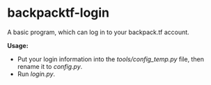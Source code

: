# backpacktf-login
A basic program, which can log in to your backpack.tf account.

**Usage:**
- Put your login information into the *tools/config_temp.py* file, then rename it to *config.py*.
- Run *login.py*.
